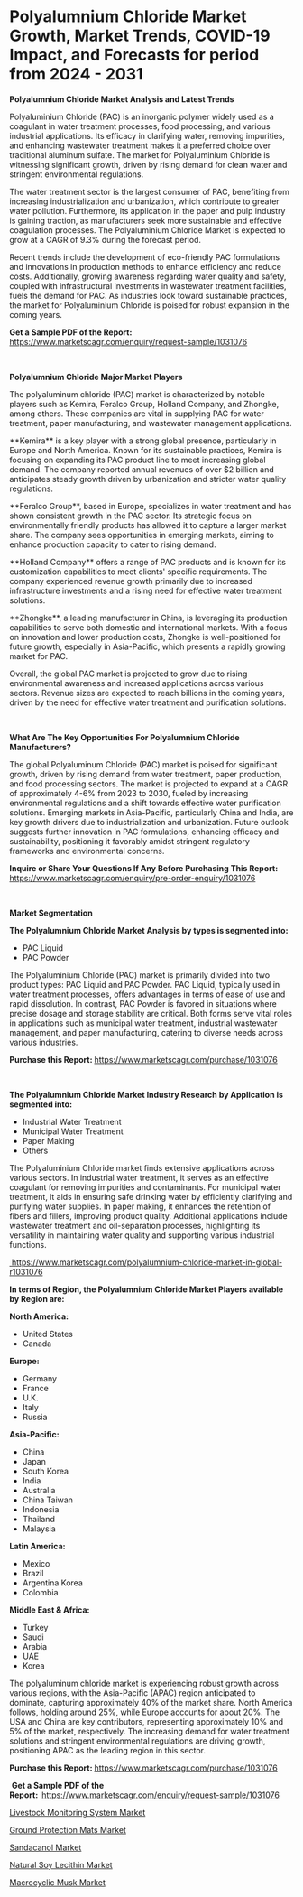 <p><h1>Polyalumnium Chloride Market Growth, Market Trends, COVID-19 Impact, and Forecasts for period from 2024 - 2031</h1></p><p><strong>Polyalumnium Chloride Market Analysis and Latest Trends</strong></p>
<p><p>Polyaluminium Chloride (PAC) is an inorganic polymer widely used as a coagulant in water treatment processes, food processing, and various industrial applications. Its efficacy in clarifying water, removing impurities, and enhancing wastewater treatment makes it a preferred choice over traditional aluminum sulfate. The market for Polyaluminium Chloride is witnessing significant growth, driven by rising demand for clean water and stringent environmental regulations. </p><p>The water treatment sector is the largest consumer of PAC, benefiting from increasing industrialization and urbanization, which contribute to greater water pollution. Furthermore, its application in the paper and pulp industry is gaining traction, as manufacturers seek more sustainable and effective coagulation processes. The Polyaluminium Chloride Market is expected to grow at a CAGR of 9.3% during the forecast period. </p><p>Recent trends include the development of eco-friendly PAC formulations and innovations in production methods to enhance efficiency and reduce costs. Additionally, growing awareness regarding water quality and safety, coupled with infrastructural investments in wastewater treatment facilities, fuels the demand for PAC. As industries look toward sustainable practices, the market for Polyaluminium Chloride is poised for robust expansion in the coming years.</p></p>
<p><strong>Get a Sample PDF of the Report:&nbsp;</strong> <a href="https://www.marketscagr.com/enquiry/request-sample/1031076">https://www.marketscagr.com/enquiry/request-sample/1031076</a></p>
<p>&nbsp;</p>
<p><strong>Polyalumnium Chloride Major Market Players</strong></p>
<p><p>The polyaluminum chloride (PAC) market is characterized by notable players such as Kemira, Feralco Group, Holland Company, and Zhongke, among others. These companies are vital in supplying PAC for water treatment, paper manufacturing, and wastewater management applications.</p><p>**Kemira** is a key player with a strong global presence, particularly in Europe and North America. Known for its sustainable practices, Kemira is focusing on expanding its PAC product line to meet increasing global demand. The company reported annual revenues of over $2 billion and anticipates steady growth driven by urbanization and stricter water quality regulations.</p><p>**Feralco Group**, based in Europe, specializes in water treatment and has shown consistent growth in the PAC sector. Its strategic focus on environmentally friendly products has allowed it to capture a larger market share. The company sees opportunities in emerging markets, aiming to enhance production capacity to cater to rising demand.</p><p>**Holland Company** offers a range of PAC products and is known for its customization capabilities to meet clients' specific requirements. The company experienced revenue growth primarily due to increased infrastructure investments and a rising need for effective water treatment solutions.</p><p>**Zhongke**, a leading manufacturer in China, is leveraging its production capabilities to serve both domestic and international markets. With a focus on innovation and lower production costs, Zhongke is well-positioned for future growth, especially in Asia-Pacific, which presents a rapidly growing market for PAC.</p><p>Overall, the global PAC market is projected to grow due to rising environmental awareness and increased applications across various sectors. Revenue sizes are expected to reach billions in the coming years, driven by the need for effective water treatment and purification solutions.</p></p>
<p>&nbsp;</p>
<p><strong>What Are The Key Opportunities For Polyalumnium Chloride Manufacturers?</strong></p>
<p><p>The global Polyaluminum Chloride (PAC) market is poised for significant growth, driven by rising demand from water treatment, paper production, and food processing sectors. The market is projected to expand at a CAGR of approximately 4-6% from 2023 to 2030, fueled by increasing environmental regulations and a shift towards effective water purification solutions. Emerging markets in Asia-Pacific, particularly China and India, are key growth drivers due to industrialization and urbanization. Future outlook suggests further innovation in PAC formulations, enhancing efficacy and sustainability, positioning it favorably amidst stringent regulatory frameworks and environmental concerns.</p></p>
<p><strong>Inquire or Share Your Questions If Any Before Purchasing This Report:</strong> <a href="https://www.marketscagr.com/enquiry/pre-order-enquiry/1031076">https://www.marketscagr.com/enquiry/pre-order-enquiry/1031076</a></p>
<p>&nbsp;</p>
<p><strong>Market Segmentation</strong></p>
<p><strong>The Polyalumnium Chloride Market Analysis by types is segmented into:</strong></p>
<p><ul><li>PAC Liquid</li><li>PAC Powder</li></ul></p>
<p><p>The Polyaluminium Chloride (PAC) market is primarily divided into two product types: PAC Liquid and PAC Powder. PAC Liquid, typically used in water treatment processes, offers advantages in terms of ease of use and rapid dissolution. In contrast, PAC Powder is favored in situations where precise dosage and storage stability are critical. Both forms serve vital roles in applications such as municipal water treatment, industrial wastewater management, and paper manufacturing, catering to diverse needs across various industries.</p></p>
<p><strong>Purchase this Report:&nbsp;</strong><a href="https://www.marketscagr.com/purchase/1031076">https://www.marketscagr.com/purchase/1031076</a></p>
<p>&nbsp;</p>
<p><strong>The Polyalumnium Chloride Market Industry Research by Application is segmented into:</strong></p>
<p><ul><li>Industrial Water Treatment</li><li>Municipal Water Treatment</li><li>Paper Making</li><li>Others</li></ul></p>
<p><p>The Polyaluminium Chloride market finds extensive applications across various sectors. In industrial water treatment, it serves as an effective coagulant for removing impurities and contaminants. For municipal water treatment, it aids in ensuring safe drinking water by efficiently clarifying and purifying water supplies. In paper making, it enhances the retention of fibers and fillers, improving product quality. Additional applications include wastewater treatment and oil-separation processes, highlighting its versatility in maintaining water quality and supporting various industrial functions.</p></p>
<p><a href="https://www.marketscagr.com/polyalumnium-chloride-market-in-global-r1031076">&nbsp;https://www.marketscagr.com/polyalumnium-chloride-market-in-global-r1031076</a></p>
<p><strong>In terms of Region, the Polyalumnium Chloride Market Players available by Region are:</strong></p>
<p>
    <p> <strong> North America: </strong>
        <ul>
            <li>United States</li>
            <li>Canada</li>
        </ul>
        </p> 
    <p> <strong> Europe: </strong>
        <ul>
            <li>Germany</li>
            <li>France</li>
            <li>U.K.</li>
            <li>Italy</li>
            <li>Russia</li>
        </ul>
        </p> 
    <p> <strong> Asia-Pacific: </strong>
        <ul>
            <li>China</li>
            <li>Japan</li>
            <li>South Korea</li>
            <li>India</li>
            <li>Australia</li>
            <li>China Taiwan</li>
            <li>Indonesia</li>
            <li>Thailand</li>
            <li>Malaysia</li>
        </ul>
        </p> 
    <p> <strong> Latin America: </strong>
        <ul>
            <li>Mexico</li>
            <li>Brazil</li>
            <li>Argentina Korea</li>
            <li>Colombia</li>
        </ul>
        </p> 
    <p> <strong> Middle East & Africa: </strong>
        <ul>
            <li>Turkey</li>
            <li>Saudi</li>
            <li>Arabia</li>
            <li>UAE</li>
            <li>Korea</li>
        </ul>
    </p>
    </p>
<p><p>The polyaluminum chloride market is experiencing robust growth across various regions, with the Asia-Pacific (APAC) region anticipated to dominate, capturing approximately 40% of the market share. North America follows, holding around 25%, while Europe accounts for about 20%. The USA and China are key contributors, representing approximately 10% and 5% of the market, respectively. The increasing demand for water treatment solutions and stringent environmental regulations are driving growth, positioning APAC as the leading region in this sector.</p></p>
<p><strong>Purchase this Report: </strong><a href="https://www.marketscagr.com/purchase/1031076">https://www.marketscagr.com/purchase/1031076</a></p>
<p>&nbsp;<strong>Get a Sample PDF of the Report:&nbsp;&nbsp;</strong><a href="https://www.marketscagr.com/enquiry/request-sample/1031076">https://www.marketscagr.com/enquiry/request-sample/1031076</a></p>
<p><strong></strong></p>
<p><p><a href="https://www.linkedin.com/pulse/livestock-monitoring-system-market-size-share-trends-analysis-ajhnf?trackingId=BNEIibwLRqqwLul3PWzy%2BQ%3D%3D">Livestock Monitoring System Market</a></p><p><a href="https://issuu.com/reportprime-2/docs/ground-protection-mats-market-size-_d11f0b8d35d665">Ground Protection Mats Market</a></p><p><a href="https://medium.com/@orinschowalter/sandacanol-market-share-market-analysis-growth-trends-forecasts-for-period-from-2024-2031-0dcdf1c3a788">Sandacanol Market</a></p><p><a href="https://issuu.com/reportprime-2/docs/natural-soy-lecithin-market-size-20_740fe973985728">Natural Soy Lecithin Market</a></p><p><a href="https://medium.com/@orinschowalter/the-market-study-covers-the-macrocyclic-musk-market-across-various-segments-8c2c8b06bc58">Macrocyclic Musk Market</a></p></p>